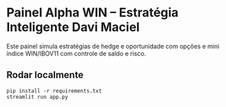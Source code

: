 
# Painel Alpha WIN – Estratégia Inteligente Davi Maciel

Este painel simula estratégias de hedge e oportunidade com opções e mini índice WIN/IBOV11 com controle de saldo e risco.

## Rodar localmente
```
pip install -r requirements.txt
streamlit run app.py
```
